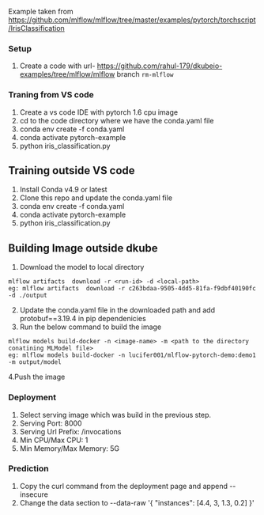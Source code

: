 Example taken from https://github.com/mlflow/mlflow/tree/master/examples/pytorch/torchscript/IrisClassification

### Setup
1. Create a code with url- https://github.com/rahul-179/dkubeio-examples/tree/mlflow/mlflow branch `rm-mlflow`

### Traning from VS code
1. Create a vs code IDE with pytorch 1.6 cpu image
2. cd to the code directory where we have the conda.yaml file
3. conda env create -f conda.yaml
4. conda activate pytorch-example
5. python iris_classification.py

## Training outside VS code
1. Install Conda v4.9 or latest
2. Clone this repo and update the conda.yaml file
3. conda env create -f conda.yaml
4. conda activate pytorch-example
5. python iris_classification.py

## Building Image outside dkube
1. Download the model to local directory
```
mlflow artifacts  download -r <run-id> -d <local-path>
eg: mlflow artifacts  download -r c263bdaa-9505-4dd5-81fa-f9dbf40190fc -d ./output
```
2. Update the conda.yaml file in the downloaded path and add protobuf==3.19.4 in pip dependenicies
3. Run the below command to build the image
```
mlflow models build-docker -n <image-name> -m <path to the directory conatining MLModel file>
eg: mlflow models build-docker -n lucifer001/mlflow-pytorch-demo:demo1 -m output/model
```
4.Push the image

### Deployment
1. Select serving image which was build in the previous step.
2. Serving Port: 8000
3. Serving Url Prefix: /invocations
4. Min CPU/Max CPU: 1
5. Min Memory/Max Memory: 5G

### Prediction
1. Copy the curl command from the deployment page and append --insecure
2. Change the data section to
--data-raw '{ "instances": [4.4, 3, 1.3, 0.2] }'
